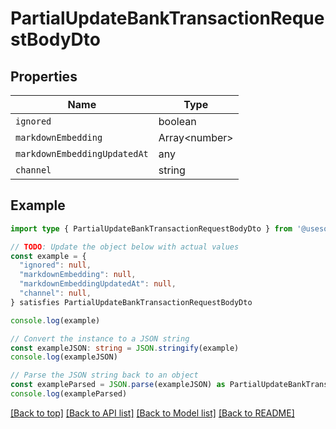
# PartialUpdateBankTransactionRequestBodyDto


## Properties

Name | Type
------------ | -------------
`ignored` | boolean
`markdownEmbedding` | Array&lt;number&gt;
`markdownEmbeddingUpdatedAt` | any
`channel` | string

## Example

```typescript
import type { PartialUpdateBankTransactionRequestBodyDto } from '@usesofia/pegasus-core-api-sdk'

// TODO: Update the object below with actual values
const example = {
  "ignored": null,
  "markdownEmbedding": null,
  "markdownEmbeddingUpdatedAt": null,
  "channel": null,
} satisfies PartialUpdateBankTransactionRequestBodyDto

console.log(example)

// Convert the instance to a JSON string
const exampleJSON: string = JSON.stringify(example)
console.log(exampleJSON)

// Parse the JSON string back to an object
const exampleParsed = JSON.parse(exampleJSON) as PartialUpdateBankTransactionRequestBodyDto
console.log(exampleParsed)
```

[[Back to top]](#) [[Back to API list]](../README.md#api-endpoints) [[Back to Model list]](../README.md#models) [[Back to README]](../README.md)



